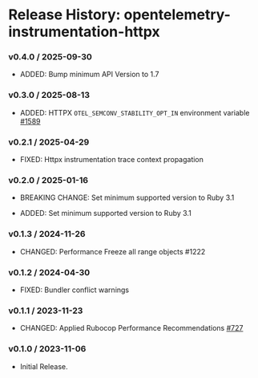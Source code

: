 # Release History: opentelemetry-instrumentation-httpx

### v0.4.0 / 2025-09-30

* ADDED: Bump minimum API Version to 1.7

### v0.3.0 / 2025-08-13

* ADDED: HTTPX `OTEL_SEMCONV_STABILITY_OPT_IN` environment variable [#1589](https://github.com/open-telemetry/opentelemetry-ruby-contrib/pull/1589)

### v0.2.1 / 2025-04-29

* FIXED: Httpx instrumentation trace context propagation

### v0.2.0 / 2025-01-16

* BREAKING CHANGE: Set minimum supported version to Ruby 3.1

* ADDED: Set minimum supported version to Ruby 3.1

### v0.1.3 / 2024-11-26

* CHANGED: Performance Freeze all range objects #1222

### v0.1.2 / 2024-04-30

* FIXED: Bundler conflict warnings

### v0.1.1 / 2023-11-23

* CHANGED: Applied Rubocop Performance Recommendations [#727](https://github.com/open-telemetry/opentelemetry-ruby-contrib/pull/727)

### v0.1.0 / 2023-11-06

* Initial Release.
